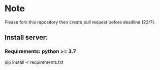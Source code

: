 # Note

Please fork this repository then create pull request before deadline (23/7).

## Install server:

### Requirements: python >= 3.7

pip install -r requirements.txt